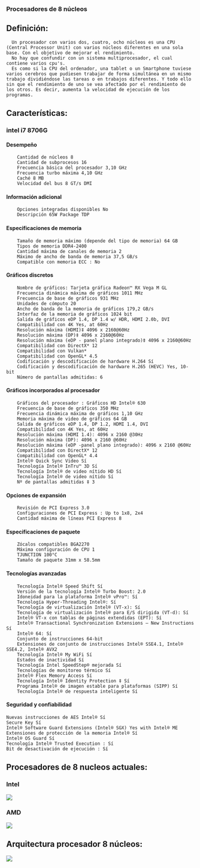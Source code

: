 ### Procesadores de 8 núcleos
## Definición:
```
  Un procesador con varios dos, cuatro, ocho núcleos es una CPU (Central Processor Unit) con varios núcleos diferentes en una sola base. Con el objetivo de mejorar el rendimiento.
  No hay que confundir con un sistema multiprocesador, el cual contiene varios cpu's.
  Es como si la CPU del ordenador, una tablet o un Smartphone tuviese varios cerebros que pudiesen trabajar de forma simultánea en un mismo trabajo dividiéndose las tareas o en trabajos diferentes. Y todo ello sin que el rendimiento de uno se vea afectado por el rendimiento de los otros. Es decir, aumenta la velocidad de ejecución de los programas.
```
## Características:
### intel i7 8706G

#### Desempeño
```
    Cantidad de núcleos 8
    Cantidad de subprocesos 16
    Frecuencia básica del procesador 3,10 GHz
    Frecuencia turbo máxima 4,10 GHz
    Caché 8 MB
    Velocidad del bus 8 GT/s DMI
```
#### Información adicional
```
    Opciones integradas disponibles No
    Descripción 65W Package TDP
```
#### Especificaciones de memoria
```
    Tamaño de memoria máximo (depende del tipo de memoria) 64 GB
    Tipos de memoria DDR4-2400
    Cantidad máxima de canales de memoria 2
    Máximo de ancho de banda de memoria 37,5 GB/s
    Compatible con memoria ECC : No
```
#### Gráficos discretos
```
    Nombre de gráficos: Tarjeta gráfica Radeon™ RX Vega M GL
    Frecuencia dinámica máxima de gráficos 1011 MHz
    Frecuencia de base de gráficos 931 MHz
    Unidades de cómputo 20
    Ancho de banda de la memoria de gráficos 179,2 GB/s
    Interfaz de la memoria de gráficos 1024 bit
    Salida de gráficos eDP 1.4, DP 1.4 w/ HDR, HDMI 2.0b, DVI
    Compatibilidad con 4K Yes, at 60Hz
    Resolución máxima (HDMI)‡ 4096 x 2160@60Hz
    Resolución máxima (DP)‡ 4096 x 2160@60Hz
    Resolución máxima (eDP - panel plano integrado)‡ 4096 x 2160@60Hz
    Compatibilidad con DirectX* 12
    Compatibilidad con Vulkan* 
    Compatibilidad con OpenGL* 4.5
    Codificación y descodificación de hardware H.264 Sí
    Codificación y descodificación de hardware H.265 (HEVC) Yes, 10-bit
    Número de pantallas admitidas: 6
```
#### Gráficos incorporados al procesador
```
    Gráficos del procesador : Gráficos HD Intel® 630
    Frecuencia de base de gráficos 350 MHz
    Frecuencia dinámica máxima de gráficos 1,10 GHz
    Memoria máxima de video de gráficos 64 GB
    Salida de gráficos eDP 1.4, DP 1.2, HDMI 1.4, DVI
    Compatibilidad con 4K Yes, at 60Hz
    Resolución máxima (HDMI 1.4): 4096 x 2160 @30Hz
    Resolución máxima (DP): 4096 x 2160 @60Hz
    Resolución máxima (eDP -panel plano integrado): 4096 x 2160 @60Hz
    Compatibilidad con DirectX* 12
    Compatibilidad con OpenGL* 4.4
    Intel® Quick Sync Video Sí
    Tecnología Intel® InTru™ 3D Sí
    Tecnología Intel® de video nítido HD Sí
    Tecnología Intel® de video nítido Sí
    Nº de pantallas admitidas ‡ 3
```
#### Opciones de expansión
```
    Revisión de PCI Express 3.0
    Configuraciones de PCI Express : Up to 1x8, 2x4
    Cantidad máxima de líneas PCI Express 8
```
#### Especificaciones de paquete
```
    Zócalos compatibles BGA2270
    Máxima configuración de CPU 1
    TJUNCTION 100°C
    Tamaño de paquete 31mm x 58.5mm
```
#### Tecnologías avanzadas
```
    Tecnología Intel® Speed Shift Sí
    Versión de la tecnología Intel® Turbo Boost: 2.0
    Idoneidad para la plataforma Intel® vPro™: Sí
    Tecnología Hyper-Threading Intel®: Sí
    Tecnología de virtualización Intel® (VT-x): Sí
    Tecnología de virtualización Intel® para E/S dirigida (VT-d): Sí
    Intel® VT-x con tablas de páginas extendidas (EPT): Sí
    Intel® Transactional Synchronization Extensions – New Instructions Sí
    Intel® 64: Sí
    Conjunto de instrucciones 64-bit
    Extensiones de conjunto de instrucciones Intel® SSE4.1, Intel® SSE4.2, Intel® AVX2
    Tecnología Intel® My WiFi Sí
    Estados de inactividad Sí
    Tecnología Intel SpeedStep® mejorada Sí
    Tecnologías de monitoreo térmico Sí
    Intel® Flex Memory Access Sí
    Tecnología Intel® Identity Protection ‡ Sí
    Programa Intel® de imagen estable para plataformas (SIPP) Sí
    Tecnología Intel® de respuesta inteligente Sí
```
#### Seguridad y confiabilidad

    Nuevas instrucciones de AES Intel® Sí
    Secure Key Sí
    Intel® Software Guard Extensions (Intel® SGX) Yes with Intel® ME
    Extensiones de protección de la memoria Intel® Sí
    Intel® OS Guard Sí
    Tecnología Intel® Trusted Execution : Sí
    Bit de desactivación de ejecución : Sí

## Procesadores de 8 nucleos actuales:
### Intel
![](https://www.tecnogeek.com/images/notas18/Intel%208a%20generaci%C3%B3n%20-02.jpg)
### AMD
![](https://ugc.kn3.net/i/760x/http://i.imgur.com/wfMwk.jpg)
## Arquitectura procesador 8 núcleos:
![](/home/carles/Documentos/DAM/SSII/8NUCLEOS.jpeg)
